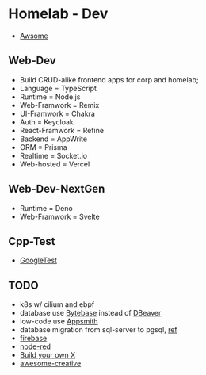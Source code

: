 # Homelab - Dev
- [Awsome](https://github.com/sindresorhus/awesome)

## Web-Dev
- Build CRUD-alike frontend apps for corp and homelab;
- Language = TypeScript
- Runtime = Node.js
- Web-Framwork = Remix 
- UI-Framwork = Chakra
- Auth = Keycloak
- React-Framwork = Refine
- Backend = AppWrite
- ORM = Prisma
- Realtime = Socket.io
- Web-hosted = Vercel

## Web-Dev-NextGen
- Runtime = Deno
- Web-Framwork = Svelte

## Cpp-Test
- [GoogleTest](https://google.github.io/googletest/)

## TODO
- k8s w/ cilium and ebpf
- database use [Bytebase](https://github.com/bytebase/bytebase) instead of [DBeaver](https://github.com/dbeaver/dbeaver)
- low-code use [Appsmith](https://github.com/appsmithorg/appsmith)
- database migration from sql-server to pgsql, [ref](https://estuary.dev/sql-server-to-postgres/#capturing-data-from-sql-server-to-postgresql-using-ssis)
- [firebase](https://github.com/jthegedus/awesome-firebase#readme)
- [node-red](https://github.com/naimo84/awesome-nodered#readme)
- [Build your own X](https://github.com/codecrafters-io/build-your-own-x)
- [awesome-creative](https://github.com/j0hnm4r5/awesome-creative-technology#readme)

